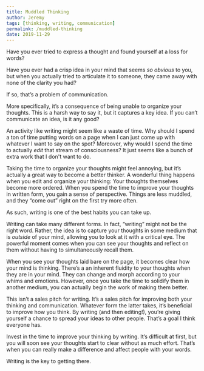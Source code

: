 ```yaml
---
title: Muddled Thinking
author: Jeremy
tags: [thinking, writing, communication]
permalink: /muddled-thinking
date: 2019-11-29
---
```


Have you ever tried to express a thought and found yourself at a loss for words?

Have you ever had a crisp idea in your mind that seems *so obvious* to you, but when you actually tried to articulate it to someone, they came away with none of the clarity you had?

If so, that’s a problem of communication.

More specifically, it’s a consequence of being unable to organize your thoughts. This is a harsh way to say it, but it captures a key idea. If you can’t communicate an idea, is it any good?

An activity like writing might seem like a waste of time. Why should I spend a ton of time putting words on a page when I can just come up with whatever I want to say on the spot? Moreover, why would I spend the time to actually *edit* that stream of consciousness? It just seems like a bunch of extra work that I don't want to do.

Taking the time to organize your thoughts might feel annoying, but it’s actually a great way to become a better thinker. A wonderful thing happens when you edit and organize your thinking: Your thoughts themselves become more ordered. When you spend the time to improve your thoughts in written form, you gain a sense of perspective. Things are less muddled, and they “come out” right on the first try more often.

As such, writing is one of the best habits you can take up.

Writing can take many different forms. In fact, “writing” might not be the right word. Rather, the idea is to capture your thoughts in some medium that is *outside* of your mind, allowing you to look at it with a critical eye. The powerful moment comes when you can see your thoughts and reflect on them without having to simultaneously recall them.

When you see your thoughts laid bare on the page, it becomes clear how your mind is thinking. There’s a an inherent fluidity to your thoughts when they are in your mind. They can change and morph according to your whims and emotions. However, once you take the time to solidify them in another medium, you can actually begin the work of making them better.

This isn’t a sales pitch for writing. It’s a sales pitch for improving both your thinking and communication. Whatever form the latter takes, it’s beneficial to improve how you think. By writing (and then editing!), you’re giving yourself a chance to spread your ideas to other people. That’s a goal I think everyone has.

Invest in the time to improve your thinking by writing. It’s difficult at first, but you will soon see your thoughts start to clear without as much effort. That’s when you can really make a difference and affect people with your words.

Writing is the key to getting there.
